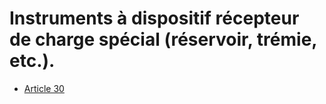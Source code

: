 # Instruments à dispositif récepteur de charge spécial (réservoir, trémie, etc.).

- [Article 30](article-30.md)
